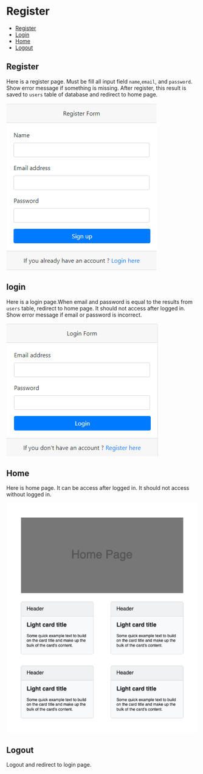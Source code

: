 # Register

- [Register](#register)
- [Login](#login)
- [Home](#home)
- [Logout](#logout)
## Register
Here is a register page. Must be fill all input field `name`,`email`, and `password`. Show error message if something is missing. After register, this result is saved to `users` table of database and redirect to home page.
    
![Register Image](./images/register.png)

## login

Here is a login page.When email and password is equal to the results from `users` table, redirect to home page. It should not access after logged in. Show error message if email or password is incorrect. 

![Login Image](./images/login.png)


## Home

Here is home page. It can be access after logged in. It should not access without logged in.

![Home Image](./images/home.png)

## Logout

Logout and redirect to login page.
